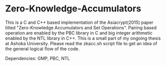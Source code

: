 # Zero-Knowledge-Accumulators
This is a C and C++ based implementation of the Asiacrypt(2015) paper titled "Zero-Knowledge Accumulators and Set Operations". Pairing based operation are enabled by the PBC library in C and big integer arithmetic enabled by the NTL library in C++. This is a small part of my ongoing thesis at Ashoka University. Please read the zkacc.sh script file to get an idea of the general logical flow of the code.

Dependencies: GMP, PBC, NTL
